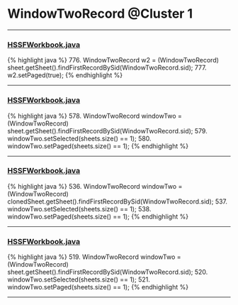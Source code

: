 # WindowTwoRecord @Cluster 1

***

### [HSSFWorkbook.java](https://searchcode.com/codesearch/view/15642316/)
{% highlight java %}
776. WindowTwoRecord w2 = (WindowTwoRecord) sheet.getSheet().findFirstRecordBySid(WindowTwoRecord.sid);
777. w2.setPaged(true);
{% endhighlight %}

***

### [HSSFWorkbook.java](https://searchcode.com/codesearch/view/15642316/)
{% highlight java %}
578. WindowTwoRecord windowTwo = (WindowTwoRecord) sheet.getSheet().findFirstRecordBySid(WindowTwoRecord.sid);
579. windowTwo.setSelected(sheets.size() == 1);
580. windowTwo.setPaged(sheets.size() == 1);
{% endhighlight %}

***

### [HSSFWorkbook.java](https://searchcode.com/codesearch/view/15642316/)
{% highlight java %}
536. WindowTwoRecord windowTwo = (WindowTwoRecord) clonedSheet.getSheet().findFirstRecordBySid(WindowTwoRecord.sid);
537. windowTwo.setSelected(sheets.size() == 1);
538. windowTwo.setPaged(sheets.size() == 1);
{% endhighlight %}

***

### [HSSFWorkbook.java](https://searchcode.com/codesearch/view/15642316/)
{% highlight java %}
519. WindowTwoRecord windowTwo = (WindowTwoRecord) sheet.getSheet().findFirstRecordBySid(WindowTwoRecord.sid);
520. windowTwo.setSelected(sheets.size() == 1);
521. windowTwo.setPaged(sheets.size() == 1);
{% endhighlight %}

***

